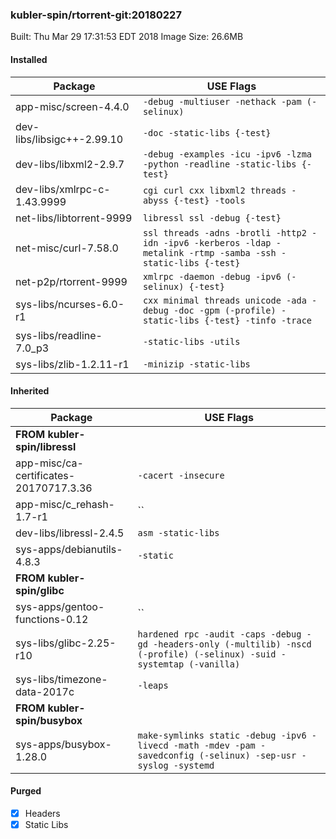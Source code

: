 ### kubler-spin/rtorrent-git:20180227

Built: Thu Mar 29 17:31:53 EDT 2018
Image Size: 26.6MB

#### Installed
Package | USE Flags
--------|----------
app-misc/screen-4.4.0 | `-debug -multiuser -nethack -pam (-selinux)`
dev-libs/libsigc++-2.99.10 | `-doc -static-libs {-test}`
dev-libs/libxml2-2.9.7 | `-debug -examples -icu -ipv6 -lzma -python -readline -static-libs {-test}`
dev-libs/xmlrpc-c-1.43.9999 | `cgi curl cxx libxml2 threads -abyss {-test} -tools`
net-libs/libtorrent-9999 | `libressl ssl -debug {-test}`
net-misc/curl-7.58.0 | `ssl threads -adns -brotli -http2 -idn -ipv6 -kerberos -ldap -metalink -rtmp -samba -ssh -static-libs {-test}`
net-p2p/rtorrent-9999 | `xmlrpc -daemon -debug -ipv6 (-selinux) {-test}`
sys-libs/ncurses-6.0-r1 | `cxx minimal threads unicode -ada -debug -doc -gpm (-profile) -static-libs {-test} -tinfo -trace`
sys-libs/readline-7.0_p3 | `-static-libs -utils`
sys-libs/zlib-1.2.11-r1 | `-minizip -static-libs`
#### Inherited
Package | USE Flags
--------|----------
**FROM kubler-spin/libressl** |
app-misc/ca-certificates-20170717.3.36 | `-cacert -insecure`
app-misc/c_rehash-1.7-r1 | ``
dev-libs/libressl-2.4.5 | `asm -static-libs`
sys-apps/debianutils-4.8.3 | `-static`
**FROM kubler-spin/glibc** |
sys-apps/gentoo-functions-0.12 | ``
sys-libs/glibc-2.25-r10 | `hardened rpc -audit -caps -debug -gd -headers-only (-multilib) -nscd (-profile) (-selinux) -suid -systemtap (-vanilla)`
sys-libs/timezone-data-2017c | `-leaps`
**FROM kubler-spin/busybox** |
sys-apps/busybox-1.28.0 | `make-symlinks static -debug -ipv6 -livecd -math -mdev -pam -savedconfig (-selinux) -sep-usr -syslog -systemd`
#### Purged
- [x] Headers
- [x] Static Libs
